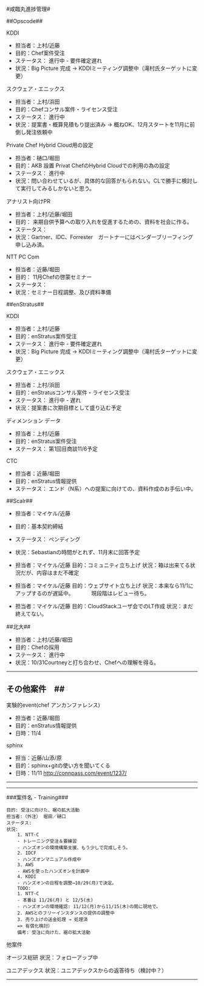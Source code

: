 #咸臨丸進捗管理#

##Opscode##

KDDI

- 担当者：上村/近藤
- 目的：Chef案件受注
- ステータス： 進行中 - 要件確定遅れ
- 状況：Big Picture 完成 → KDDIミーティング調整中（滝村氏ターゲットに変更）

スクウェア・エニックス

- 担当者：上村/浜田
- 目的：Chefコンサル案件・ライセンス受注
- ステータス： 進行中 
- 状況：提案書・概算見積もり提出済み → 概ねOK、12月スタートを11月に前倒し発注依頼中

Private Chef Hybrid Cloud用の設定

- 担当者：樋口/堀田
- 目的：AKB 設置 Privat ChefのHybrid Cloudでの利用の為の設定
- ステータス： 進行中 
- 状況：問い合わせているが、具体的な回答がもられない。CLで勝手に検討して実行してみるしかないと思う。

アナリスト向けPR

- 担当者：上村/近藤/堀田
- 目的： 来期自供予算への取り入れを促進するための、資料を社会に作る。
- ステータス： 
- 状況：Gartner、IDC、Forrester　ガートナーにはベンダーブリーフィング申し込み済。

NTT PC Com

- 担当者：近藤/堀田
- 目的： 11月Chefの啓蒙セミナー
- ステータス： 
- 状況：セミナー日程調整、及び資料準備

##enStratus##

KDDI

- 担当者：上村/近藤
- 目的：enStratus案件受注
- ステータス： 進行中 - 要件確定遅れ
- 状況：Big Picture 完成 → KDDIミーティング調整中（滝村氏ターゲットに変更）

スクウェア・エニックス

- 担当者：上村/浜田
- 目的：enStratusコンサル案件・ライセンス受注
- ステータス： 進行中 - 遅れ
- 状況：提案書に次期目標として盛り込む予定

ディメンション データ

- 担当者：上村/近藤
- 目的：enStratus案件受注
- ステータス： 第1回目商談11/6予定

CTC

- 担当者：近藤/堀田
- 目的：enStratus情報提供
- ステータス： エンド（N系）への提案に向けての、資料作成のお手伝い中。

##Scalr##

- 担当者：マイケル/近藤
- 目的：基本契約締結
- ステータス： ペンディング
- 状況：Sebastianの時間がとれず、11月末に回答予定

- 担当者：マイケル/近藤
目的：コミュニティ立ち上げ
状況：箱は出来てる状況だが、内容はまだ不確定

- 担当者：マイケル/近藤
目的：ウェブサイト立ち上げ
状況：本来なら11/1にアップするのが遅延中。
　　　現段階はレビュー待ち。

- 担当者：マイケル/近藤
目的：CloudStackユーザ会でのLT作成
状況：まだ終えてない。


##北大##

- 担当者：上村/近藤/堀田
- 目的：Chefの採用
- ステータス： 進行中
- 状況：10/31Courtneyと打ち合わせ、Chefへの理解を得る。

---

## その他案件　##

実験的event(chef アンカンファレンス)

- 担当者：近藤/堀田
- 目的：enStratus情報提供
- 日時：11/4

sphinx

- 担当：近藤/山添/原
- 目的：sphinx+gitの使い方を聞いてくる
- 日時：11/11
http://connpass.com/event/1237/


---

---
###案件名 - Training###

    目的: 受注に向けた、裾の拡大活動
    担当者:（外注） 堀田／樋口
    ステータス:
    状況:
        1. NTT-C
        - トレーニング受注＆要練習
        - ハンズオンの環境構築支援、もう少しで完成しそう。
        2. IDCF
        - ハンズオンマニュアル作成中　
        3. AWS
        - AWSを使ったハンズオンを計画中
        4. KDDI
        - ハンズオンの日程を調整→10/29(月)で決定。
        TODO:
        1. NTT-C
        - 本番は 11/26(月) と 12/5(水)
        - ハンズオンの環境確認: 11/12(月)から11/15(木)の間に現地で。
        2. AWSとのフリーインスタンスの提供の調整中
        3. 売り上げの送金処理 → 処理済
        => 有償化検討）
        備考: 受注に向けた、裾の拡大活動

他案件

オージス総研
状況：フォローアップ中

ユニアデックス
状況：ユニアデックスからの返答待ち（検討中？）

---
